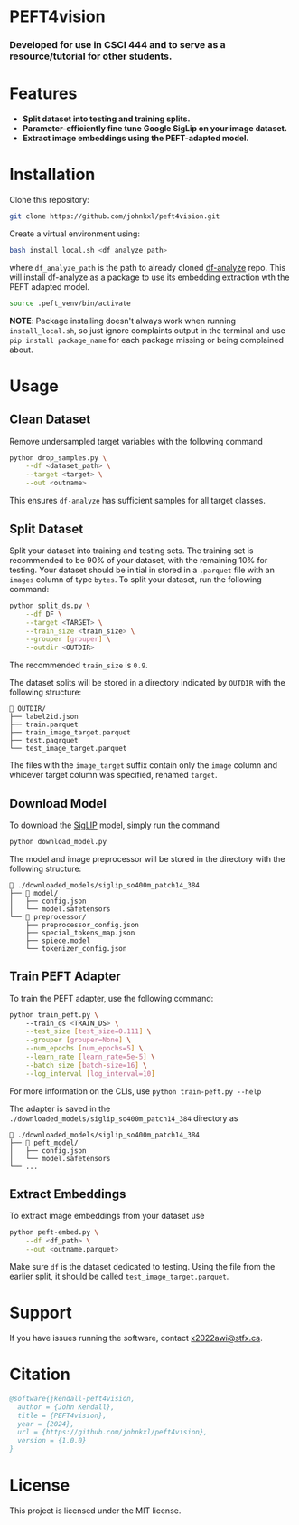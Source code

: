 # PEFT4vision

### Developed for use in CSCI 444 and to serve as a resource/tutorial for other students.

# Features

- **Split dataset into testing and training splits.**
- **Parameter-efficiently fine tune Google SigLip on your image dataset.**
- **Extract image embeddings using the PEFT-adapted model.**


# Installation
Clone this repository:
```bash
git clone https://github.com/johnkxl/peft4vision.git
```
Create a virtual environment using:
```bash
bash install_local.sh <df_analyze_path>
```
where `df_analyze_path` is the path to already cloned [df-analyze](https://github.com/stfxecutables/df-analyze) repo. This will install df-analyze as a package to use its embedding extraction wth the PEFT adapted model.
```bash
source .peft_venv/bin/activate 
```
**NOTE**: Package installing doesn't always work when running `install_local.sh`, so just ignore complaints output in the terminal and use `pip install package_name` for each package missing or being complained about.

# Usage
## Clean Dataset

Remove undersampled target variables with the following command
```bash
python drop_samples.py \
    --df <dataset_path> \
    --target <target> \
    --out <outname>
```
This ensures `df-analyze` has sufficient samples for all target classes.


## Split Dataset

Split your dataset into training and testing sets. The training set is recommended to be 90% of your dataset, with the remaining 10% for testing. Your dataset should be initial in stored in a `.parquet` file with an `images` column of type `bytes`. To split your dataset, run the following command:
```bash
python split_ds.py \
    --df DF \
    --target <TARGET> \
    --train_size <train_size> \
    --grouper [grouper] \
    --outdir <OUTDIR>
```
The recommended `train_size` is `0.9`.

The dataset splits will be stored in a directory indicated by `OUTDIR` with the following structure:
```plaintext
📂 OUTDIR/
├── label2id.json
├── train.parquet
├── train_image_target.parquet
├── test.paqrquet
└── test_image_target.parquet
```
The files with the `image_target` suffix contain only the `image` column and whicever target column was specified, renamed `target`.


## Download Model

To download the
[SigLIP](https://huggingface.co/docs/transformers/en/model_doc/siglip)
model, simply run the command
```bash
python download_model.py
```
The model and image preprocessor will be stored in the directory with the following structure:
```plaintext
📂 ./downloaded_models/siglip_so400m_patch14_384
├── 📂 model/
│   ├── config.json
│   └── model.safetensors
└── 📂 preprocessor/
    ├── preprocessor_config.json
    ├── special_tokens_map.json
    ├── spiece.model
    └── tokenizer_config.json
```
## Train PEFT Adapter
To train the PEFT adapter, use the following command:
```bash
python train_peft.py \ 
    --train_ds <TRAIN_DS> \
    --test_size [test_size=0.111] \
    --grouper [grouper=None] \
    --num_epochs [num_epochs=5] \
    --learn_rate [learn_rate=5e-5] \
    --batch_size [batch-size=16] \
    --log_interval [log_interval=10] 
```
For more information on the CLIs, use `python train-peft.py --help`

The adapter is saved in the `./downloaded_models/siglip_so400m_patch14_384` directory as
```plaintext
📂 ./downloaded_models/siglip_so400m_patch14_384
├── 📂 peft_model/
│   ├── config.json
│   └── model.safetensors
└── ...
```

## Extract Embeddings
To extract image embeddings from your dataset use 
```bash
python peft-embed.py \
    --df <df_path> \
    --out <outname.parquet>
```
Make sure `df` is the dataset dedicated to testing. Using the file from the earlier split, it should be called `test_image_target.parquet`.

# Support

If you have issues running the software, contact [x2022awi@stfx.ca](mailto:x2022awi@stfx.ca).

# Citation
```bibtex
@software{jkendall-peft4vision,
  author = {John Kendall},
  title = {PEFT4vision},
  year = {2024},
  url = {https://github.com/johnkxl/peft4vision},
  version = {1.0.0}
}
```

# License

This project is licensed under the MIT license.